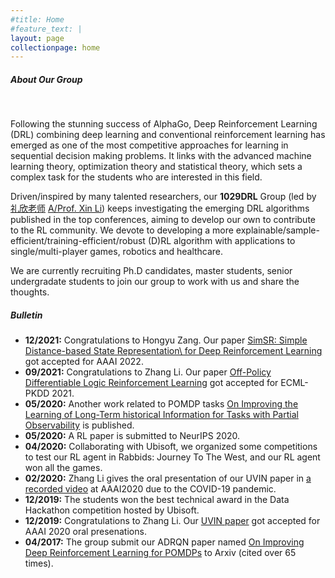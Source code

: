 ```yaml
---
#title: Home
#feature_text: |
layout: page
collectionpage: home
---
```


##### About Our Group

<br />

Following the stunning success of AlphaGo, Deep Reinforcement Learning (DRL) combining deep learning and conventional reinforcement learning has emerged as one of the most competitive approaches for learning in sequential decision making problems. It links with the advanced machine learning theory, optimization theory and statistical theory, which sets a complex task for the students who are interested in this field.

Driven/inspired by many talented researchers, our **1029DRL** Group (led by [礼欣老师](http://cs.bit.edu.cn/szdw/jsml/js/lixin/index.htm) [A/Prof. Xin Li](https://scholar.google.com/citations?user=CpIQOm0AAAAJ&hl=en&authuser=1)) keeps investigating the emerging DRL algorithms published in the top conferences, aiming to develop our own to contribute to the RL community. We devote to developing a more explainable/sample-efficient/training-efficient/robust (D)RL algorithm with applications to single/multi-player games, robotics and healthcare.

We are currently recruiting Ph.D candidates, master students, senior undergradate students to join our group to work with us and share the thoughts.

##### Bulletin
- **12/2021:** Congratulations to Hongyu Zang. Our paper [SimSR: Simple Distance-based State Representation\\ for Deep Reinforcement Learning]() got accepted for AAAI 2022.
- **09/2021:** Congratulations to Zhang Li. Our paper [Off-Policy Differentiable Logic Reinforcement Learning](https://2021.ecmlpkdd.org/wp-content/uploads/2021/07/sub_49.pdf) got accepted for ECML-PKDD 2021.
- **05/2020:** Another work related to POMDP tasks [On Improving the Learning of Long-Term historical Information for Tasks with Partial Observability](https://ieeexplore.ieee.org/document/9172883) is published.
- **05/2020:** A RL paper is submitted to NeurIPS 2020.
- **04/2020:** Collaborating with Ubisoft, we organized some competitions to test our RL agent in Rabbids: Journey To The West, and our RL agent won all the games.
- **02/2020:** Zhang Li gives the oral presentation of our UVIN paper in [a recorded video](https://www.youtube.com/watch?v=18IqLrK2ugI&feature=share&fbclid=IwAR3kpUv8H4NQlz3lNl-kZCTI5RD2Ryr3VnlH_4O_32ADt5SwTcqapjX7ryY) at AAAI2020 due to the COVID-19 pandemic.
- **12/2019:** The students won the best technical award in the Data Hackathon competition hosted by Ubisoft.
- **12/2019:** Congratulations to Zhang Li. Our [UVIN paper](https://aaai.org/ojs/index.php/AAAI/article/view/6157) got accepted for AAAI 2020 oral presenations. 
- **04/2017:** The group submit our ADRQN paper named [On Improving Deep Reinforcement Learning for POMDPs](https://arxiv.org/abs/1704.07978) to Arxiv (cited over 65 times).


